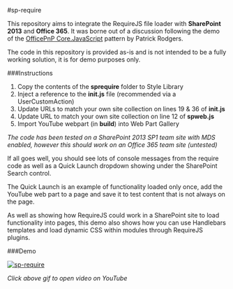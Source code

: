 #sp-require

This repository aims to integrate the RequireJS file loader with **SharePoint 2013** and **Office 365**. It was borne out of a discussion following the demo of the [OfficePnP Core.JavaScript](https://github.com/OfficeDev/PnP/tree/master/Samples/Core.JavaScript) pattern by Patrick Rodgers.

The code in this repository is provided as-is and is not intended to be a fully working solution, it is for demo purposes only.

###Instructions

1. Copy the contents of the **sprequire** folder to Style Library
2. Inject a reference to the **init.js** file (recommended via a UserCustomAction)
4. Update URLs to match your own site collection on lines 19 & 36 of **init.js**
5. Update URL to match your own site collection on line 12 of **spweb.js**
6. Import YouTube webpart (in **build**) into Web Part Gallery

*The code has been tested on a SharePoint 2013 SP1 team site with MDS enabled, however this should work on an Office 365 team site (untested)*

If all goes well, you should see lots of console messages from the require code as well as a Quick Launch dropdown showing under the SharePoint Search control. 

The Quick Launch is an example of functionality loaded only once, add the YouTube web part to a page and save it to test content that is not always on the page.

As well as showing how RequireJS could work in a SharePoint site to load functionality into pages, this demo also shows how you can use Handlebars templates and load dynamic CSS within modules through RequireJS plugins.

###Demo

[![sp-require](https://j.gifs.com/wpVYoX.gif)](https://www.youtube.com/watch?v=M23otQN-6MA)

*Click above gif to open video on YouTube*
